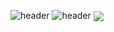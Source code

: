 ![header](https://capsule-render.vercel.app/api?type=venom&text=Hi_there!)
![header](https://capsule-render.vercel.app/api?text=capsule_render&animation=fadeIn)
<img align="center" src="https://giphy.com/gifs/xMJTZxtYLJALg5nLGP"/>

<!--
**AndrewSydorenko/AndrewSydorenko** is a ✨ _special_ ✨ repository because its `README.md` (this file) appears on your GitHub profile.

Here are some ideas to get you started:

- 🔭 I’m currently working on ...
- 🌱 I’m currently learning ...
- 👯 I’m looking to collaborate on ...
- 🤔 I’m looking for help with ...
- 💬 Ask me about ...
- 📫 How to reach me: ...
- 😄 Pronouns: ...
- ⚡ Fun fact: ...
-->
